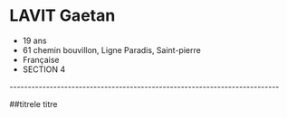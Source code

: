 <h1>LAVIT Gaetan</h1>
  <ul>
    <li>19 ans</li>
    <li>61 chemin bouvillon, Ligne Paradis, Saint-pierre</li>
    <li>Française</li>
   <li>SECTION 4</li>
 </ul>
 <p>--------------------------------------------------------------------------</p>
 
##titrele titre
